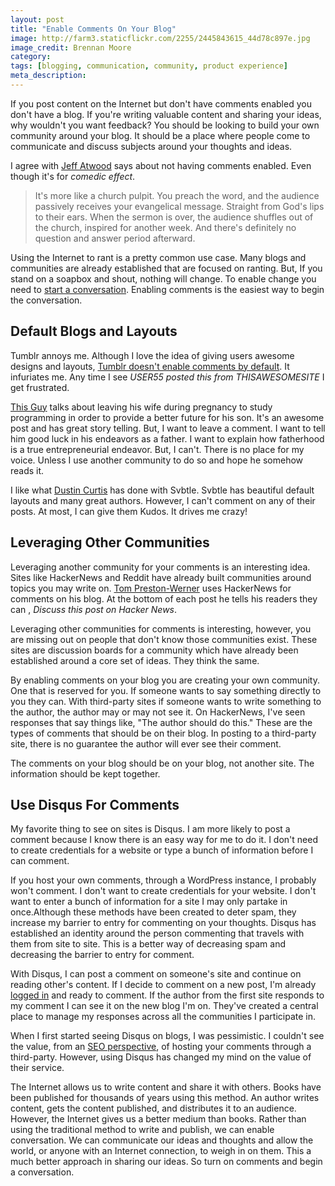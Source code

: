 ```yaml
---
layout: post
title: "Enable Comments On Your Blog"
image: http://farm3.staticflickr.com/2255/2445843615_44d78c897e.jpg
image_credit: Brennan Moore
category: 
tags: [blogging, communication, community, product experience]
meta_description: 
---
```


If you post content on the Internet but don't have comments enabled you don't have a blog. If you're writing valuable content and sharing your ideas, why wouldn't you want feedback? You should be looking to build your own community around your blog. It should be a place where people come to communicate and discuss subjects around your thoughts and ideas.

I agree with [Jeff Atwood][2] says about not having comments enabled. Even though it's for _comedic effect_.

> It's more like a church pulpit. You preach the word, and the audience passively receives your evangelical message. Straight from God's lips to their ears. When the sermon is over, the audience shuffles out of the church, inspired for another week. And there's definitely no question and answer period afterward.

Using the Internet to rant is a pretty common use case. Many blogs and communities are already established that are focused on ranting. But, If you stand on a soapbox and shout, nothing will change. To enable change you need to [start a conversation][3]. Enabling comments is the easiest way to begin the conversation.

## Default Blogs and Layouts

Tumblr annoys me. Although I love the idea of giving users awesome designs and layouts, [Tumblr doesn't enable comments by default][4]. It infuriates me. Any time I see _USER55 posted this from THISAWESOMESITE_ I get frustrated. 

[This Guy][1] talks about leaving his wife during pregnancy to study programming in order to provide a better future for his son. It's an awesome post and has great story telling. But, I want to leave a comment. I want to tell him good luck in his endeavors as a father. I want to explain how fatherhood is a true entrepreneurial endeavor. But, I can't. There is no place for my voice. Unless I use another community to do so and hope he somehow reads it.

I like what [Dustin Curtis][5] has done with Svbtle. Svbtle has beautiful default layouts and many great authors. However, I can't comment on any of their posts. At most, I can give them Kudos. It drives me crazy!

## Leveraging Other Communities

Leveraging another community for your comments is an interesting idea. Sites like HackerNews and Reddit have already built communities around topics you may write on. [Tom Preston-Werner][6] uses HackerNews for comments on his blog. At the bottom of each post he tells his readers they can , _Discuss this post on Hacker News_. 

Leveraging other communities for comments is interesting, however, you are missing out on people that don't know those communities exist. These sites are discussion boards for a community which have already been established around a core set of ideas. They think the same.

By enabling comments on your blog you are creating your own community. One that is reserved for you. If someone wants to say something directly to you they can. With third-party sites if someone wants to write something to the author, the author may or may not see it. On HackerNews, I've seen responses that say things like, "The author should do this." These are the types of comments that should be on their blog. In posting to a third-party site, there is no guarantee the author will ever see their comment.

The comments on your blog should be on your blog, not another site. The information should be kept together.

## Use Disqus For Comments

My favorite thing to see on sites is Disqus. I am more likely to post a comment because I know there is an easy way for me to do it. I don't need to create credentials for a website or type a bunch of information before I can comment.

If you host your own comments, through a WordPress instance, I probably won't comment. I don't want to create credentials for your website. I don't want to enter a bunch of information for a site I may only partake in once.Although these methods have been created to deter spam, they increase my barrier to entry for commenting on your thoughts. Disqus has established an identity around the person commenting that travels with them from site to site. This is a better way of decreasing spam and decreasing the barrier to entry for comment.

With Disqus, I can post a comment on someone's site and continue on reading other's content. If I decide to comment on a new post, I'm already [logged in][7] and ready to comment. If the author from the first site responds to my comment I can see it on the new blog I'm on. They've created a central place to manage my responses across all the communities I participate in.

When I first started seeing Disqus on blogs, I was pessimistic. I couldn't see the value, from an [SEO perspective][8], of hosting your comments through a third-party. However, using Disqus has changed my mind on the value of their service.

The Internet allows us to write content and share it with others. Books have been published for thousands of years using this method. An author writes content, gets the content published, and distributes it to an audience. However, the Internet gives us a better medium than books. Rather than using the traditional method to write and publish, we can enable conversation. We can communicate our ideas and thoughts and allow the world, or anyone with an Internet connection, to weigh in on them. This a much better approach in sharing our ideas. So turn on comments and begin a conversation.

[1]: http://krisallenfields.tumblr.com/post/37597373847/trifecta-blocks-challenge
[2]: http://www.codinghorror.com/blog/2006/04/a-blog-without-comments-is-not-a-blog.html
[3]: http://www.entrepreneur.com/article/223993
[4]: http://www.tumblr.com/help
[5]: http://dcurt.is/
[6]: http://tom.preston-werner.com/
[7]: /2009/09/understanding-http-cookies/ "Understanding Cookies"
[8]: http://blog.disqus.com/post/22325598158/try-out-disqus-2012
